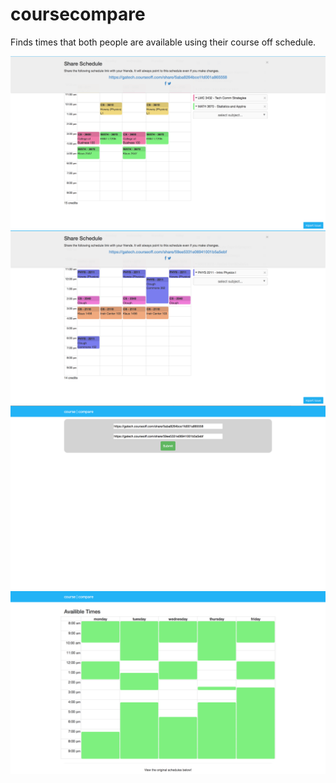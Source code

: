 # coursecompare
Finds times that both people are available using their course off schedule.

![link1](images/link1.png)
![link2](images/link2.png)
![addlinks](images/addlinks.png)
![freetimes](images/freetimes.png)
